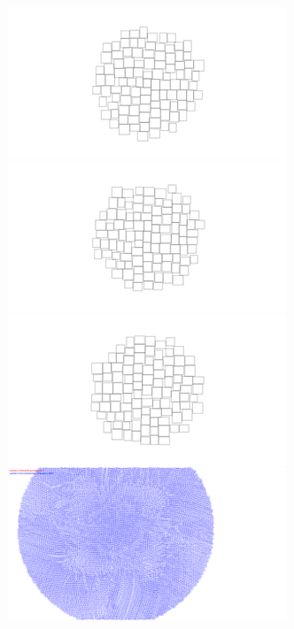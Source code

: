 ![photo1](https://github.com/IuxMorti/tdd/blob/a5bf8107ed982b793d31ac7c07a6053c49f9511a/cs/CircularCloudLayouter/photo/photo1.bmp)
![photo2](https://github.com/IuxMorti/tdd/blob/a5bf8107ed982b793d31ac7c07a6053c49f9511a/cs/CircularCloudLayouter/photo/photo2.bmp)
![photo3](https://github.com/IuxMorti/tdd/blob/a5bf8107ed982b793d31ac7c07a6053c49f9511a/cs/CircularCloudLayouter/photo/photo3.bmp)
![errorPhoto](https://github.com/IuxMorti/tdd/blob/a5bf8107ed982b793d31ac7c07a6053c49f9511a/cs/CircularCloudLayouter/error_photo/10_000Rectangles.bmp)
